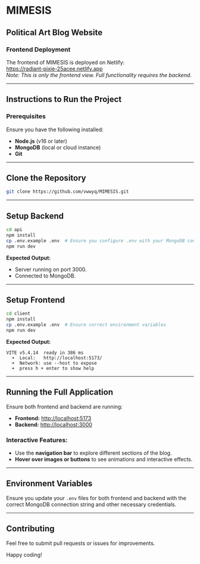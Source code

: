 # MIMESIS
## Political Art Blog Website

### Frontend Deployment
The frontend of MIMESIS is deployed on Netlify:  
https://radiant-pixie-25acee.netlify.app  
*Note: This is only the frontend view. Full functionality requires the backend.*

---

## Instructions to Run the Project

### Prerequisites
Ensure you have the following installed:
- **Node.js** (v16 or later)
- **MongoDB** (local or cloud instance)
- **Git**

---

## Clone the Repository
```sh
git clone https://github.com/vwwyq/MIMESIS.git
```

---

## Setup Backend
```sh
cd api
npm install
cp .env.example .env  # Ensure you configure .env with your MongoDB connection string
npm run dev
```
**Expected Output:**
- Server running on port 3000.
- Connected to MongoDB.

---

## Setup Frontend
```sh
cd client
npm install
cp .env.example .env  # Ensure correct environment variables
npm run dev
```
**Expected Output:**
```
VITE v5.4.14  ready in 386 ms
  ➜  Local:   http://localhost:5173/
  ➜  Network: use --host to expose
  ➜  press h + enter to show help
```

---

## Running the Full Application
Ensure both frontend and backend are running:
- **Frontend:** [http://localhost:5173](http://localhost:5173)
- **Backend:** [http://localhost:3000](http://localhost:3000)

### Interactive Features:
- Use the **navigation bar** to explore different sections of the blog.
- **Hover over images or buttons** to see animations and interactive effects.

---

## Environment Variables
Ensure you update your `.env` files for both frontend and backend with the correct MongoDB connection string and other necessary credentials.

---

## Contributing
Feel free to submit pull requests or issues for improvements.

Happy coding! 

